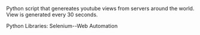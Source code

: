 Python script that genereates youtube views from servers around the world. 
View is generated every 30 seconds. 

Python Libraries: 
  Selenium--Web Automation 
